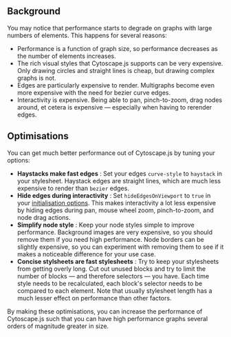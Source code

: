 ## Background

You may notice that performance starts to degrade on graphs with large numbers of elements.  This happens for several reasons:

* Performance is a function of graph size, so performance decreases as the number of elements increases.
* The rich visual styles that Cytoscape.js supports can be very expensive.  Only drawing circles and straight lines is cheap, but drawing complex graphs is not.
* Edges are particularly expensive to render.  Multigraphs become even more expensive with the need for bezier curve edges.
* Interactivity is expensive.  Being able to pan, pinch-to-zoom, drag nodes around, et cetera is expensive &mdash; especially when having to rerender edges.


## Optimisations

You can get much better performance out of Cytoscape.js by tuning your options:

* **Haystacks make fast edges** : Set your edges `curve-style` to `haystack` in your stylesheet.  Haystack edges are straight lines, which are much less expensive to render than `bezier` edges.
* **Hide edges during interactivity** : Set `hideEdgesOnViewport` to `true` in your [initialisation options](#core/initialisation).  This makes interactivity a lot less expensive by hiding edges during pan, mouse wheel zoom, pinch-to-zoom, and node drag actions.
* **Simplify node style** : Keep your node styles simple to improve performance.  Background images are very expensive, so you should remove them if you need high performance.  Node borders can be slightly expensive, so you can experiment with removing them to see if it makes a noticeable difference for your use case.
* **Concise stylsheets are fast stylesheets** : Try to keep your stylesheets from getting overly long.  Cut out unused blocks and try to limit the number of blocks &mdash; and therefore selectors &mdash; you have.  Each time style needs to be recalculated, each block's selector needs to be compared to each element.  Note that usually stylesheet length has a much lesser effect on performance than other factors.

By making these optimisations, you can increase the performance of Cytoscape.js such that you can have high performance graphs several orders of magnitude greater in size.